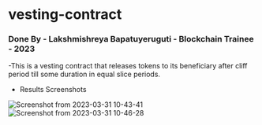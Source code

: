# vesting-contract
### Done By - Lakshmishreya Bapatuyeruguti - Blockchain Trainee - 2023 
-This is a vesting contract that releases tokens to its beneficiary after cliff period till some duration in equal slice periods.
- Results Screenshots

![Screenshot from 2023-03-31 10-43-41](https://user-images.githubusercontent.com/122250979/229029453-5b67b4db-11f3-4c07-968a-2780d3e86a95.png)
<br>
![Screenshot from 2023-03-31 10-46-28](https://user-images.githubusercontent.com/122250979/229029582-ed40d239-4ff0-430e-9242-e9afd3a23118.png)
<br>
